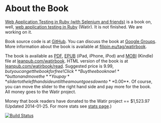 # About the Book

[Web Application Testing in Ruby (with Selenium and friends)](https://leanpub.com/watirbook) is a book on, well, [web application testing in Ruby](http://watir.com/) (Watir). It is not finished. We are working on it.

Book source code is at [GitHub](https://github.com/watir/watirbook). You can discuss the book at
[Google Groups](http://groups.google.com/group/watirbook/). More information about the book is available at [filipin.eu/tag/watirbook](http://filipin.eu/tag/watirbook/).

The book is available as [PDF](http://en.wikipedia.org/wiki/Portable_Document_Format), [EPUB](http://en.wikipedia.org/wiki/EPUB) (iPad, iPhone, iPod) and [MOBI](http://en.wikipedia.org/wiki/Mobipocket) (Kindle) file at [leanpub.com/watirbook](https://leanpub.com/watirbook). HTML version of the book is at [leanpub.com/watirbook/read](https://leanpub.com/watirbook/read). Suggested price is $9.99, but you can get the book for free! Click **Buy the ebook now!** button and move the **You pay** slider to the left hand side until the amount goes down to **$0.00**. Of course, you can move the slider to the right hand side and pay more for the book. All money goes to the Watir project.

Money that book readers have donated to the Watir project == $1,523.97 (Updated 2014-01-25. For more stats see [stats page](https://github.com/watir/watirbook/blob/master/misc/stats.md).)

[![Build Status](https://travis-ci.org/watir/watirbook.png?branch=master)](https://travis-ci.org/watir/watirbook)
